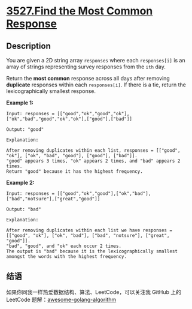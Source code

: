 # [3527.Find the Most Common Response][title]

## Description
You are given a 2D string array `responses` where each `responses[i]` is an array of strings representing survey responses from the `ith` day.

Return the **most common** response across all days after removing **duplicate** responses within each `responses[i]`. If there is a tie, return the lexicographically smallest response.

**Example 1:**

```
Input: responses = [["good","ok","good","ok"],["ok","bad","good","ok","ok"],["good"],["bad"]]

Output: "good"

Explanation:

After removing duplicates within each list, responses = [["good", "ok"], ["ok", "bad", "good"], ["good"], ["bad"]].
"good" appears 3 times, "ok" appears 2 times, and "bad" appears 2 times.
Return "good" because it has the highest frequency.
```

**Example 2:**

```
Input: responses = [["good","ok","good"],["ok","bad"],["bad","notsure"],["great","good"]]

Output: "bad"

Explanation:

After removing duplicates within each list we have responses = [["good", "ok"], ["ok", "bad"], ["bad", "notsure"], ["great", "good"]].
"bad", "good", and "ok" each occur 2 times.
The output is "bad" because it is the lexicographically smallest amongst the words with the highest frequency.
```

## 结语

如果你同我一样热爱数据结构、算法、LeetCode，可以关注我 GitHub 上的 LeetCode 题解：[awesome-golang-algorithm][me]

[title]: https://leetcode.com/problems/find-the-most-common-response/
[me]: https://github.com/kylesliu/awesome-golang-algorithm

